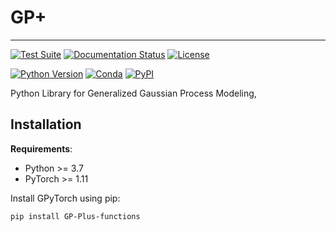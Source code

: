 # GP+
---
[![Test Suite](https://github.com/cornellius-gp/gpytorch/actions/workflows/run_test_suite.yml/badge.svg)](https://github.com/cornellius-gp/gpytorch/actions/workflows/run_test_suite.yml)
[![Documentation Status](https://readthedocs.org/projects/gpytorch/badge/?version=latest)](https://gpytorch.readthedocs.io/en/latest/?badge=latest)
[![License](https://img.shields.io/badge/license-MIT-green.svg)](LICENSE)

[![Python Version](https://img.shields.io/badge/python-3.8+-blue.svg)](https://www.python.org/downloads/)
[![Conda](https://img.shields.io/conda/v/gpytorch/gpytorch.svg)](https://anaconda.org/gpytorch/gpytorch)
[![PyPI](https://img.shields.io/pypi/v/gpytorch.svg)](https://pypi.org/project/gpytorch)

Python Library for Generalized Gaussian Process Modeling,


## Installation

**Requirements**:
- Python >= 3.7
- PyTorch >= 1.11

Install GPyTorch using pip:

```bash
pip install GP-Plus-functions

